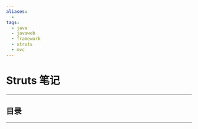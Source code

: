 ```yaml
---
aliases:
  - 
tags:
  - java
  - javaweb
  - framework
  - struts
  - mvc
---
```


# Struts 笔记

---

## 目录

---